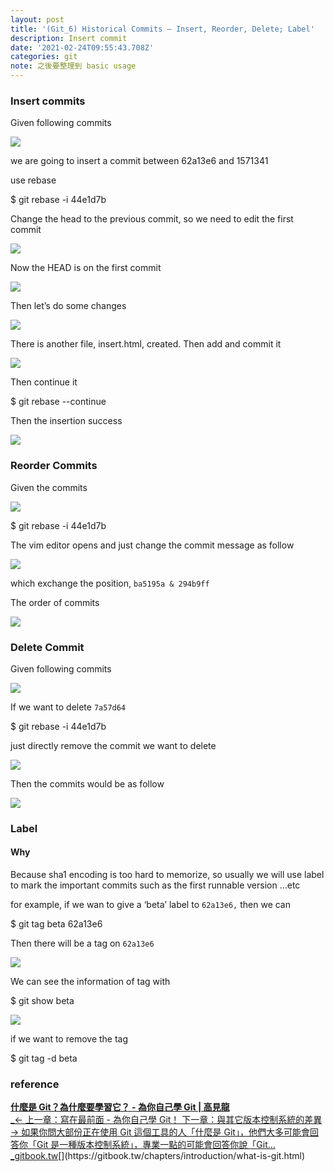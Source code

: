 ```yaml
---
layout: post
title: '(Git_6) Historical Commits — Insert, Reorder, Delete; Label'
description: Insert commit
date: '2021-02-24T09:55:43.708Z'
categories: git
note: 之後要整理到 basic usage
---
```


### Insert commits

Given following commits

![](/Users/chenyongzhe/coding/practice_not_for_github/javascript_practice/medium-to-markdown/medium-export/posts/md_1623056197395/img/1__jXmFMUNhyedRZjSxJsmOSw.png)

we are going to insert a commit between 62a13e6 and 1571341

use rebase

$ git rebase -i 44e1d7b

Change the head to the previous commit, so we need to edit the first commit

![](/Users/chenyongzhe/coding/practice_not_for_github/javascript_practice/medium-to-markdown/medium-export/posts/md_1623056197395/img/1__9kOtjzhqyaY3__1R6IF2vFA.png)

Now the HEAD is on the first commit

![](/Users/chenyongzhe/coding/practice_not_for_github/javascript_practice/medium-to-markdown/medium-export/posts/md_1623056197395/img/1__WBEw4K1SEYv6lp3pKOVL9Q.png)

Then let’s do some changes

![](/Users/chenyongzhe/coding/practice_not_for_github/javascript_practice/medium-to-markdown/medium-export/posts/md_1623056197395/img/1__9yTCymBMZsR81XpprlHhHQ.png)

There is another file, insert.html, created. Then add and commit it

![](/Users/chenyongzhe/coding/practice_not_for_github/javascript_practice/medium-to-markdown/medium-export/posts/md_1623056197395/img/1__qK6kceDaC8Lv4IuWnPGWeg.png)

Then continue it

$ git rebase --continue

Then the insertion success

![](/Users/chenyongzhe/coding/practice_not_for_github/javascript_practice/medium-to-markdown/medium-export/posts/md_1623056197395/img/1__0B8C2lPt5la83pkogxkdAQ.png)

### Reorder Commits

Given the commits

![](/Users/chenyongzhe/coding/practice_not_for_github/javascript_practice/medium-to-markdown/medium-export/posts/md_1623056197395/img/1__Tn3s5VBr__OwUN2WwfzxqZA.png)

$ git rebase -i 44e1d7b

The vim editor opens and just change the commit message as follow

![](/Users/chenyongzhe/coding/practice_not_for_github/javascript_practice/medium-to-markdown/medium-export/posts/md_1623056197395/img/1__hFwbycRyXMNxhwGT5__Dqpw.png)

which exchange the position, `ba5195a & 294b9ff`

The order of commits

![](/Users/chenyongzhe/coding/practice_not_for_github/javascript_practice/medium-to-markdown/medium-export/posts/md_1623056197395/img/1____CpQpdeFn469egYw44l8__g.png)

### Delete Commit

Given following commits

![](/Users/chenyongzhe/coding/practice_not_for_github/javascript_practice/medium-to-markdown/medium-export/posts/md_1623056197395/img/1__N0SQ5PVDhSyCsnEXyhoBag.png)

If we want to delete `7a57d64`

$ git rebase -i 44e1d7b

just directly remove the commit we want to delete

![](/Users/chenyongzhe/coding/practice_not_for_github/javascript_practice/medium-to-markdown/medium-export/posts/md_1623056197395/img/1__U534WNa9y6I2zhLU1E011g.png)

Then the commits would be as follow

![](/Users/chenyongzhe/coding/practice_not_for_github/javascript_practice/medium-to-markdown/medium-export/posts/md_1623056197395/img/1__s4csT2XHo0WTvFLBM2PTuQ.png)

### Label

#### Why

Because sha1 encoding is too hard to memorize, so usually we will use label to mark the important commits such as the first runnable version …etc

for example, if we wan to give a ‘beta’ label to `62a13e6,` then we can

$ git tag beta 62a13e6

Then there will be a tag on `62a13e6`

![](/Users/chenyongzhe/coding/practice_not_for_github/javascript_practice/medium-to-markdown/medium-export/posts/md_1623056197395/img/1__mmcxBa16gUHmBDiMwg3wiQ.png)

We can see the information of tag with

$ git show beta

![](/Users/chenyongzhe/coding/practice_not_for_github/javascript_practice/medium-to-markdown/medium-export/posts/md_1623056197395/img/1__ZtJdvxcpSsw8U5c__OjRf9w.png)

if we want to remove the tag

$ git tag -d beta

### reference

[**什麼是 Git？為什麼要學習它？ - 為你自己學 Git | 高見龍**  
_← 上一章：寫在最前面 - 為你自己學 Git！ 下一章：與其它版本控制系統的差異 → 如果你問大部份正在使用 Git 這個工具的人「什麼是 Git」，他們大多可能會回答你「Git 是一種版本控制系統」，專業一點的可能會回答你說「Git…_gitbook.tw](https://gitbook.tw/chapters/introduction/what-is-git.html "https://gitbook.tw/chapters/introduction/what-is-git.html")[](https://gitbook.tw/chapters/introduction/what-is-git.html)